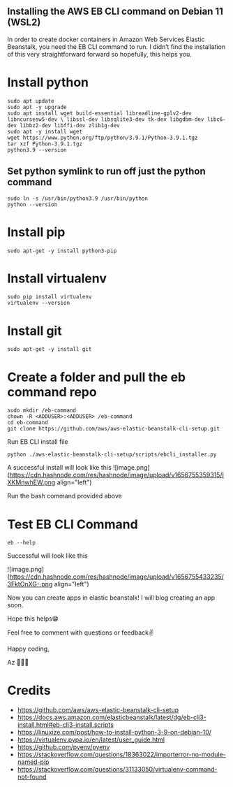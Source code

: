 ## Installing the AWS EB CLI command on Debian 11 (WSL2)

In order to create docker containers in Amazon Web Services Elastic Beanstalk, you need the EB CLI command to run. I didn’t find the installation of this very straightforward forward so hopefully, this helps you.

# Install python
```
sudo apt update 
sudo apt -y upgrade
sudo apt install wget build-essential libreadline-gplv2-dev libncursesw5-dev \ libssl-dev libsqlite3-dev tk-dev libgdbm-dev libc6-dev libbz2-dev libffi-dev zlib1g-dev
sudo apt -y install wget
wget https://www.python.org/ftp/python/3.9.1/Python-3.9.1.tgz
tar xzf Python-3.9.1.tgz
python3.9 --version
```

## Set python symlink to run off just the python command
```
sudo ln -s /usr/bin/python3.9 /usr/bin/python
python --version
```

# Install pip
```
sudo apt-get -y install python3-pip
```

# Install virtualenv
```
sudo pip install virtualenv
virtualenv --version
```

# Install git
```
sudo apt-get -y install git
```

# Create a folder and pull the eb command repo
```
sudo mkdir /eb-command
chown -R <ADDUSER>:<ADDUSER> /eb-command
cd eb-command
git clone https://github.com/aws/aws-elastic-beanstalk-cli-setup.git
```

Run EB CLI install file
```
python ./aws-elastic-beanstalk-cli-setup/scripts/ebcli_installer.py
```

A successful install will look like this
![image.png](https://cdn.hashnode.com/res/hashnode/image/upload/v1656755359315/IXKMnwhEW.png align="left")

Run the bash command provided above

# Test EB CLI Command
```
eb --help
```
Successful will look like this

![image.png](https://cdn.hashnode.com/res/hashnode/image/upload/v1656755433235/3FktOnXG-.png align="left")

Now you can create apps in elastic beanstalk! I will blog creating an app soon.

Hope this helps😁

Feel free to comment with questions or feedback✌️

Happy coding,

Az 👨🏾‍💻

# Credits
- https://github.com/aws/aws-elastic-beanstalk-cli-setup
- https://docs.aws.amazon.com/elasticbeanstalk/latest/dg/eb-cli3-install.html#eb-cli3-install.scripts
- https://linuxize.com/post/how-to-install-python-3-9-on-debian-10/
- https://virtualenv.pypa.io/en/latest/user_guide.html
- https://github.com/pyenv/pyenv
- https://stackoverflow.com/questions/18363022/importerror-no-module-named-pip
- https://stackoverflow.com/questions/31133050/virtualenv-command-not-found
